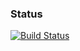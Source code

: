 ### Status
[![Build Status](https://travis-ci.org/Akstasy/FrenchifierServer.svg?branch=master)](https://travis-ci.org/Akstasy/FrenchifierServer)
